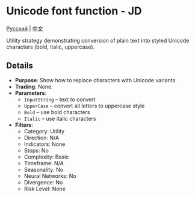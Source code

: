 # Unicode font function - JD
[Русский](README_ru.md) | [中文](README_cn.md)

Utility strategy demonstrating conversion of plain text into styled Unicode characters (bold, italic, uppercase).

## Details

- **Purpose**: Show how to replace characters with Unicode variants.
- **Trading**: None.
- **Parameters**:
  - `InputString` – text to convert
  - `UpperCase` – convert all letters to uppercase style
  - `Bold` – use bold characters
  - `Italic` – use italic characters
- **Filters**:
  - Category: Utility
  - Direction: N/A
  - Indicators: None
  - Stops: No
  - Complexity: Basic
  - Timeframe: N/A
  - Seasonality: No
  - Neural Networks: No
  - Divergence: No
  - Risk Level: None
